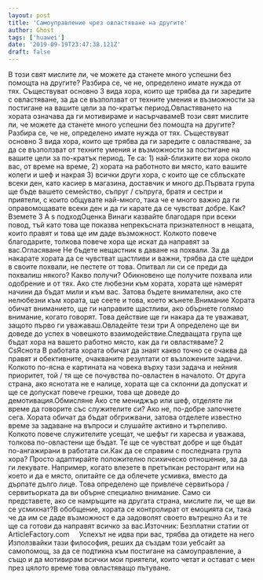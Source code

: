 ```yaml
---
layout: post
title: 'Самоуправление чрез овластяване на другите'
author: Ghost
tags: ['huawei']
date: '2019-09-19T23:47:38.121Z'
draft: false
---
```


В този свят мислите ли, че можете да станете много успешни без помощта на другите? Разбира се, че не, определено имате нужда от тях. Съществуват основно 3 вида хора, които ще трябва да ги заредите с овластяване, за да се възползват от техните умения и възможности за постигане на вашите цели за по-кратък период.Овластяването на хората означава да ги мотивираме и насърчавамеВ този свят мислите ли, че можете да станете много успешни без помощта на другите? Разбира се, че не, определено имате нужда от тях. Съществуват основно 3 вида хора, които ще трябва да ги заредите с овластяване, за да се възползват от техните умения и възможности за постигане на вашите цели за по-кратък период. Те са: 1) най-близките ви хора около вас, от време на време, 2) хората на работното ви място, като вашите колеги и шеф и накрая 3) всички други хора, с които ще се сблъскате всеки ден, като касиер в магазина, доставчик и много др.Първата група ще бъде вашето семейство, съпруг / съпруга, братя и сестри и приятели, с които общувате най-много, така че е много важно да ги оправомощавате всеки ден и да ги карате да се чувстват добре. Как? Вземете 3 A s подходОценка Винаги казвайте благодаря при всеки повод, тъй като това ще показва непрекъсната признателност в нещата, които правят и това ще им даде възможност. Колкото повече благодарите, толкова повече хора ще искат да направят за вас.Огласяване Не бъдете нещастник в даване на похвали. За да накарате хората да се чувстват щастливи и важни, трябва да сте щедри в своите похвали, не пестете от това. Опитвал ли си се преди да похвалиш някого? Какво получи? Обикновено ще получите похвала или одобрение и от тях. Ако сте любезни към хората, хората ще намерят начини да бъдат мили и към вас. Затова бъдете внимателни, ако сте нелюбезни към хората, ще сеете и това, което жънете.Внимание Хората обичат вниманието, ще ги направите щастливи, ако обърнете голямо внимание, когато говорят. Това действие ще ги накара да те уважават, защото първо ги уважаваш.Овладейте тези три A определено ще ви доведе до успех в човешкото взаимодействие.Следващата група ще бъдат хора на вашето работно място, как да ги овластяваме? 2 CsЯснота В работата хората обичат да знаят какво точно се очаква да правят и обективните, очакваните резултати от възложените задачи. Колкото по-ясна е картината на човека върху тази задача и нейния приоритет, той / тя ще се почувства по-овластен в началото. От друга страна, ако яснотата не е налице, хората ще са склонни да допускат и ще се допускат повече грешки, това ще доведе до демотивация.Обмисляне Ако сте мениджър или шеф, отделяте ли време да говорите със служителите си? Ако не, по-добре започнете сега. Хората обичат да бъдат обгрижвани, затова отделете известно време за задаване на въпроси и слушайте активно и търпеливо. Колкото повече служителите усещат, че шефът ги харесва и уважава, толкова по-овластени ще бъдат. Те ще се чувстват добре и ще бъдат по-ангажирани в работата си.Как да се справим с последната група хора? Просто адаптирайте положително психическо отношение, за да ги лекувате. Например, когато влезете в претъпкан ресторант или на което и да е място, опитайте се да облечете усмивка, вместо да дърпате дълго лице. Това определено ще привлече сервитьора / сервитьорката да ви обърне специално внимание. Само си представете, ако се намръщите на другата страна, мислите ли, че ще ви се усмихнат?В обобщение, хората се контролират от емоцията си, така че да им се даде възможност е да задоволят своето вътрешно Аз и те ще са готови да направят всичко за вас.Източник: Безплатни статии от ArticleFactory.com     Успехът не идва при вас, трябва да отидете на него Използвайки тази философия, реших да създам този уебсайт за самопомощ, за да се подтикна към постигане на самоуправление, а също и да мотивирам всички мои приятели, които четат и остават с мен през цялото време това овластяващо пътуване.
